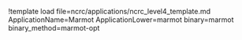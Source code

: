 !template load file=ncrc/applications/ncrc_level4_template.md ApplicationName=Marmot ApplicationLower=marmot binary=marmot binary_method=marmot-opt
